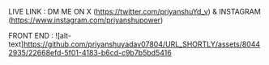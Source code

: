 
LIVE LINK : DM ME ON X (https://twitter.com/priyanshuYd_v) & INSTAGRAM (https://www.instagram.com/priyanshupower)

FRONT END : 
![alt-text]https://github.com/priyanshuyadav07804/URL_SHORTLY/assets/80442935/22668efd-5f01-4183-b6cd-c9b7b5bd5416
